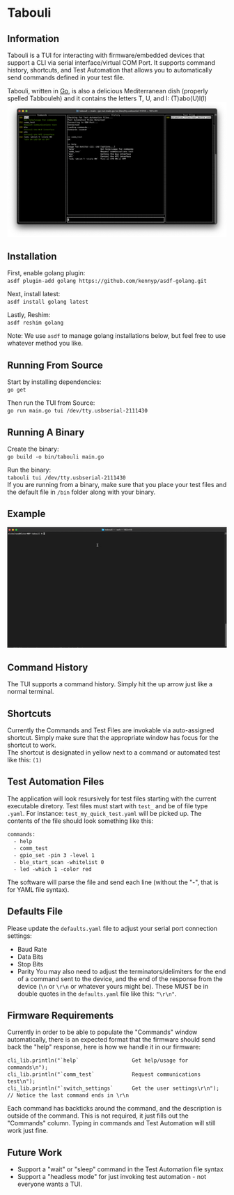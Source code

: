 # Tabouli

## Information  
Tabouli is a TUI for interacting with firmware/embedded devices that support a CLI via serial interface/virtual COM Port. It supports command history, shortcuts, and Test Automation that allows you to automatically send commands defined in your test file. 

Tabouli, written in [Go](https://go.dev/), is also a delicious Mediterranean dish (properly spelled Tabbouleh) and it contains the letters T, U, and I: (T)abo(U)l(I)
![Screenshot](/imgs/tabouli-main.png)

## Installation
First, enable golang plugin:  
`asdf plugin-add golang https://github.com/kennyp/asdf-golang.git`  

Next, install latest:  
`asdf install golang latest`  

Lastly, Reshim:  
`asdf reshim golang`  

Note: We use `asdf` to manage golang installations below, but feel free to use whatever method you like.
  
## Running From Source
Start by installing dependencies:  
`go get`  

Then run the TUI from Source:  
`go run main.go tui /dev/tty.usbserial-2111430`

## Running A Binary
Create the binary:  
`go build -o bin/tabouli main.go`  

Run the binary:  
`tabouli tui /dev/tty.usbserial-2111430`  
If you are running from a binary, make sure that you place your test files and the default file in `/bin` folder along with your binary.

## Example
![Usage](/imgs/tabouli-usage.gif)

## Command History
The TUI supports a command history. Simply hit the up arrow just like a normal terminal.

## Shortcuts
Currently the Commands and Test Files are invokable via auto-assigned shortcut. Simply make sure that the appropriate window has focus for the shortcut to work.  
The shortcut is designated in yellow next to a command or automated test like this: `(1)` 

## Test Automation Files
The application will look resursively for test files starting with the current executable diretory. Test files must start with `test_` and be of file type `.yaml`. For instance: `test_my_quick_test.yaml` will be picked up. The contents of the file should look something like this:  

```
commands:
  - help
  - comm_test
  - gpio_set -pin 3 -level 1
  - ble_start_scan -whitelist 0
  - led -which 1 -color red
```  
The software will parse the file and send each line (without the "-", that is for YAML file syntax).  

## Defaults File  
Please update the `defaults.yaml` file to adjust your serial port connection settings:  
- Baud Rate
- Data Bits
- Stop Bits
- Parity
You may also need to adjust the terminators/delimiters for the end of a command sent to the device, and the end of the response from the device (`\n` or `\r\n` or whatever yours might be). These MUST be in double quotes in the `defaults.yaml` file like this: `"\r\n"`.

## Firmware Requirements 
Currently in order to be able to populate the "Commands" window automatically, there is an expected format that the firmware should send back the "help" response, here is how we handle it in our firmware:  
  
    cli_lib.println("`help`                 Get help/usage for commands\n");
    cli_lib.println("`comm_test`            Request communications test\n");
    cli_lib.println("`switch_settings`      Get the user settings\r\n");  // Notice the last command ends in \r\n

Each command has backticks around the command, and the description is outside of the command. This is not required, it just fills out the "Commands" column. Typing in commands and Test Automation will still work just fine.

## Future Work   
- Support a "wait" or "sleep" command in the Test Automation file syntax
- Support a "headless mode" for just invoking test automation - not everyone wants a TUI.
